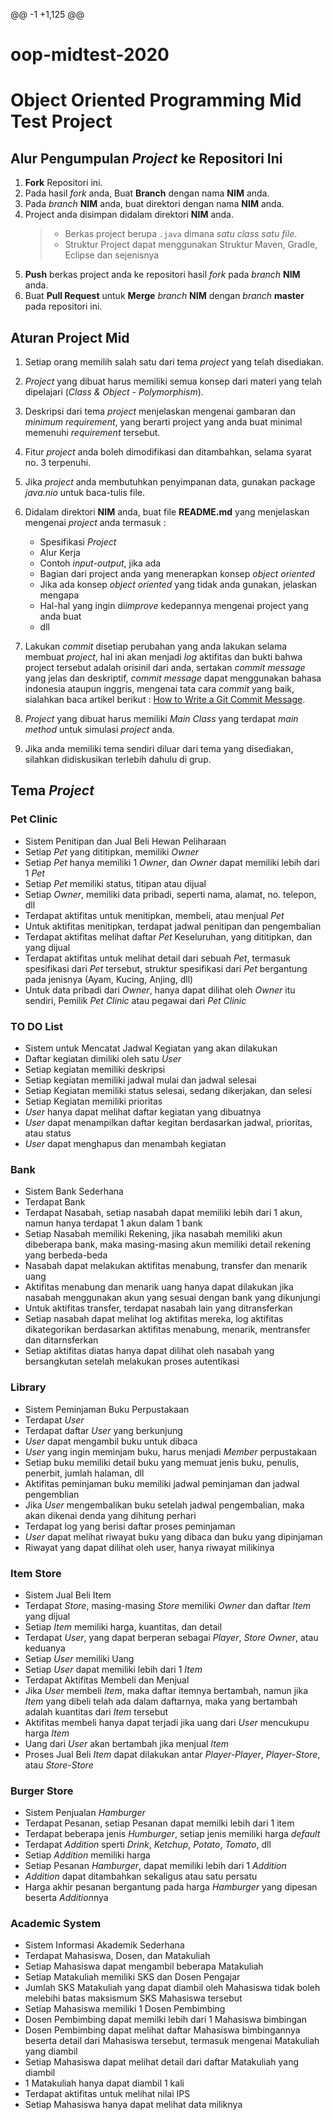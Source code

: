 @@ -1 +1,125 @@
# oop-midtest-2020
# Object Oriented Programming Mid Test Project

## Alur Pengumpulan *Project* ke Repositori Ini

1. **Fork** Repositori ini.
2. Pada hasil *fork* anda, Buat **Branch** dengan nama **NIM** anda.
3. Pada *branch* **NIM** anda, buat direktori dengan nama **NIM** anda.
4. Project anda disimpan didalam direktori **NIM** anda.
   > - Berkas project berupa  `.java` dimana *satu class satu file*.
   > - Struktur Project dapat menggunakan Struktur Maven, Gradle, Eclipse dan sejenisnya
5. **Push** berkas project anda ke repositori hasil *fork* pada *branch* **NIM** anda.
6. Buat **Pull Request** untuk **Merge** *branch* **NIM** dengan *branch* **master** pada repositori ini.

## Aturan Project Mid

1. Setiap orang memilih salah satu dari tema *project* yang telah disediakan.
2. *Project* yang dibuat harus memiliki semua konsep dari materi yang telah dipelajari (*Class & Object - Polymorphism*).
3. Deskripsi dari tema *project* menjelaskan mengenai gambaran dan *minimum requirement*, yang berarti project yang anda buat minimal memenuhi *requirement* tersebut.
4. Fitur *project* anda boleh dimodifikasi dan ditambahkan, selama syarat no. 3 terpenuhi.
5. Jika *project* anda membutuhkan penyimpanan data, gunakan package *java.nio* untuk baca-tulis file.
6. Didalam direktori **NIM** anda, buat file **README.md** yang menjelaskan mengenai *project* anda termasuk :
   - Spesifikasi *Project*
   - Alur Kerja
   - Contoh *input-output*, jika ada
   - Bagian dari project anda yang menerapkan konsep *object oriented*
   - Jika ada konsep *object oriented* yang tidak anda gunakan, jelaskan mengapa
   - Hal-hal yang ingin di*improve* kedepannya mengenai project yang anda buat
   - dll
7. Lakukan *commit* disetiap perubahan yang anda lakukan selama membuat *project*, hal ini akan menjadi *log* aktifitas dan bukti bahwa project tersebut adalah orisinil dari anda, sertakan *commit message* yang jelas dan deskriptif, *commit message* dapat menggunakan bahasa indonesia ataupun inggris, mengenai tata cara *commit* yang baik, sialahkan baca artikel berikut : [How to Write a Git Commit Message](https://chris.beams.io/posts/git-commit/).
8. *Project* yang dibuat harus memiliki *Main Class* yang terdapat *main method* untuk simulasi *project* anda.

9. Jika anda memiliki tema sendiri diluar dari tema yang disediakan, silahkan didiskusikan terlebih dahulu di grup.

## Tema *Project*

### Pet Clinic

- Sistem Penitipan dan Jual Beli Hewan Peliharaan
- Setiap *Pet* yang dititipkan, memiliki *Owner*
- Setiap *Pet* hanya memiliki 1 *Owner*, dan *Owner* dapat memiliki lebih dari 1 *Pet*
- Setiap *Pet* memiliki status, titipan atau dijual
- Setiap *Owner*, memiliki data pribadi, seperti nama, alamat, no. telepon, dll
- Terdapat aktifitas untuk menitipkan, membeli, atau menjual *Pet*
- Untuk aktifitas menitipkan, terdapat jadwal penitipan dan pengembalian
- Terdapat aktifitas melihat daftar *Pet* Keseluruhan, yang dititipkan, dan yang dijual
- Terdapat aktifitas untuk melihat detail dari sebuah *Pet*, termasuk spesifikasi dari *Pet* tersebut, struktur spesifikasi dari *Pet* bergantung pada jenisnya (Ayam, Kucing, Anjing, dll)
- Untuk data pribadi dari *Owner*, hanya dapat dilihat oleh *Owner* itu sendiri, Pemilik *Pet Clinic* atau pegawai dari *Pet Clinic*

### TO DO List

- Sistem untuk Mencatat Jadwal Kegiatan yang akan dilakukan
- Daftar kegiatan dimiliki oleh satu *User*
- Setiap kegiatan memiliki deskripsi
- Setiap kegiatan memiliki jadwal mulai dan jadwal selesai
- Setiap Kegiatan memiliki status selesai, sedang dikerjakan, dan selesi
- Setiap Kegiatan memiliki prioritas
- *User* hanya dapat melihat daftar kegiatan yang dibuatnya
- *User* dapat menampilkan daftar kegitan berdasarkan jadwal, prioritas, atau status
- *User* dapat menghapus dan menambah kegiatan
  
### Bank

- Sistem Bank Sederhana
- Terdapat Bank
- Terdapat Nasabah, setiap nasabah dapat memiliki lebih dari 1 akun, namun hanya terdapat 1 akun dalam 1 bank
- Setiap Nasabah memiliki Rekening, jika nasabah memiliki akun dibeberapa bank, maka masing-masing akun memiliki detail rekening yang berbeda-beda
- Nasabah dapat melakukan aktifitas menabung, transfer dan menarik uang
- Aktifitas menabung dan menarik uang hanya dapat dilakukan jika nasabah menggunakan akun yang sesuai dengan bank yang dikunjungi
- Untuk aktifitas transfer, terdapat nasabah lain yang ditransferkan
- Setiap nasabah dapat melihat log aktifitas mereka, log aktifitas dikategorikan berdasarkan aktifitas menabung, menarik, mentransfer dan ditarnsferkan
- Setiap aktifitas diatas hanya dapat dilihat oleh nasabah yang bersangkutan setelah melakukan proses autentikasi

### Library

- Sistem Peminjaman Buku Perpustakaan
- Terdapat *User*
- Terdapat daftar *User* yang berkunjung
- *User* dapat mengambil buku untuk dibaca
- *User* yang ingin meminjam buku, harus menjadi *Member* perpustakaan
- Setiap buku memiliki detail buku yang memuat jenis buku, penulis, penerbit, jumlah halaman, dll
- Aktifitas peminjaman buku memiliki jadwal peminjaman dan jadwal pengemblian
- Jika *User* mengembalikan buku setelah jadwal pengembalian, maka akan dikenai denda yang dihitung perhari
- Terdapat log yang berisi daftar proses peminjaman
- *User* dapat melihat riwayat buku yang dibaca dan buku yang dipinjaman
- Riwayat yang dapat dilihat oleh user, hanya riwayat milikinya
  
### Item Store

- Sistem Jual Beli Item
- Terdapat *Store*, masing-masing *Store* memiliki *Owner* dan daftar *Item* yang dijual
- Setiap *Item* memiliki harga, kuantitas, dan detail
- Terdapat *User*, yang dapat berperan sebagai *Player*, *Store Owner*, atau keduanya
- Setiap *User* memiliki Uang
- Setiap *User* dapat memiliki lebih dari 1 *Item*
- Terdapat Aktifitas Membeli dan Menjual
- Jika *User* membeli *Item*, maka daftar itemnya bertambah, namun jika *Item* yang dibeli telah ada dalam daftarnya, maka yang bertambah adalah kuantitas dari *Item* tersebut
- Aktifitas membeli hanya dapat terjadi jika uang dari *User* mencukupu harga *Item*
- Uang dari *User* akan bertambah jika menjual *Item*
- Proses Jual Beli *Item* dapat dilakukan antar *Player-Player*, *Player-Store*, atau *Store-Store*

### Burger Store

- Sistem Penjualan *Hamburger*
- Terdapat Pesanan, setiap Pesanan dapat memilki lebih dari 1 item
- Terdapat beberapa jenis *Humburger*, setiap jenis memiliki harga *default*
- Terdapat *Addition* sperti *Drink*, *Ketchup*, *Potato*, *Tomato*, dll
- Setiap *Addition* memiliki harga
- Setiap Pesanan *Hamburger*, dapat memiliki lebih dari 1 *Addition*
- *Addition* dapat ditambahkan sekaligus atau satu persatu
- Harga akhir pesanan bergantung pada harga *Hamburger* yang dipesan beserta *Addition*nya
  
### Academic System

- Sistem Informasi Akademik Sederhana
- Terdapat Mahasiswa, Dosen, dan Matakuliah
- Setiap Mahasiswa dapat mengambil beberapa Matakuliah
- Setiap Matakuliah memiliki SKS dan Dosen Pengajar
- Jumlah SKS Matakuliah yang dapat diambil oleh Mahasiswa tidak boleh melebihi batas maksismum SKS Mahasiswa tersebut
- Setiap Mahasiswa memiliki 1 Dosen Pembimbing
- Dosen Pembimbing dapat memilki lebih dari 1 Mahasiswa bimbingan
- Dosen Pembimbing dapat melihat daftar Mahasiswa bimbingannya beserta detail dari Mahasiswa tersebut, termasuk mengenai Matakuliah yang diambil
- Setiap Mahasiswa dapat melihat detail dari daftar Matakuliah yang diambil
- 1 Matakuliah hanya dapat diambil 1 kali
- Terdapat aktifitas untuk melihat nilai IPS
- Setiap Mahasiswa hanya dapat melihat data miliknya